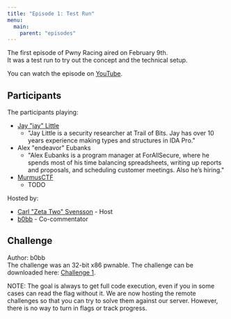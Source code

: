 ```yaml
---
title: "Episode 1: Test Run"
menu:
  main:
    parent: "episodes"
---
```


The first episode of Pwny Racing aired on February 9th.  
It was a test run to try out the concept and the technical setup.  

You can watch the episode on [YouTube](https://www.youtube.com/watch?v=L_ZqbkCQs1s).

## Participants

The participants playing:  

* [Jay "jay" Little](https://twitter.com/computerality)
  - "Jay Little is a security researcher at Trail of Bits. Jay has over 10 years experience making types and structures in IDA Pro."
* Alex "endeavor" Eubanks
  - "Alex Eubanks is a program manager at ForAllSecure, where he spends most of his time balancing spreadsheets, writing up reports and proposals, and scheduling customer meetings. Also he’s hiring."
* [MurmusCTF](https://twitter.com/MurmusCTF)
  - TODO

Hosted by:

* [Carl "Zeta Two" Svensson](https://twitter.com/ZetaTwo) - Host
* [b0bb](https://twitter.com/0xb0bb) - Co-commentator

## Challenge

Author: b0bb  
The challenge was an 32-bit x86 pwnable. The challenge can be downloaded here: [Challenge 1](/challenges/chall1-dist.tgz).  

NOTE: The goal is always to get full code execution, even if you in some cases can read the flag without it. We are now hosting the remote challenges so that you can try to solve them against our server. However, there is no way to turn in flags or track progress.
